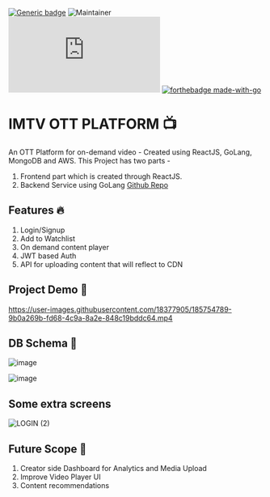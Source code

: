 [![Generic badge](https://img.shields.io/badge/Build-Passing-<Green>.svg)](https://shields.io/) ![Maintainer](https://img.shields.io/badge/maintainer-Dhroov-blue) [![GitHub license](https://badgen.net/github/license/Naereen/Strapdown.js)](https://github.com/Naereen/StrapDown.js/blob/master/LICENSE) [![forthebadge made-with-go](http://ForTheBadge.com/images/badges/made-with-go.svg)](https://go.dev/)

# IMTV OTT PLATFORM :tv:
An OTT Platform for on-demand video -  Created using ReactJS, GoLang, MongoDB and AWS.
This Project has two parts - 
1. Frontend part which is created through ReactJS.
2. Backend Service using GoLang [Github Repo](https://github.com/Dhroov7/imtv-backend)

## Features :fire:
1. Login/Signup
2. Add to Watchlist
3. On demand content player
4. JWT based Auth
5. API for uploading content that will reflect to CDN

## Project Demo :movie_camera:


https://user-images.githubusercontent.com/18377905/185754789-9b0a269b-fd68-4c9a-8a2e-848c19bddc64.mp4


## DB Schema  :page_with_curl:
![image](https://user-images.githubusercontent.com/18377905/185754813-bb62da71-4a5b-44c1-a21c-ef343d939b1a.png)

![image](https://user-images.githubusercontent.com/18377905/185754826-d82bf2ef-2c86-40c5-ae38-1b389393dc1b.png)

## Some extra screens
![LOGIN (2)](https://user-images.githubusercontent.com/18377905/185756114-d6702d61-27e8-43a3-85ed-7ed14a9821db.png)

## Future Scope :mag_right:
1. Creator side Dashboard for Analytics and Media Upload
2. Improve Video Player UI
3. Content recommendations

